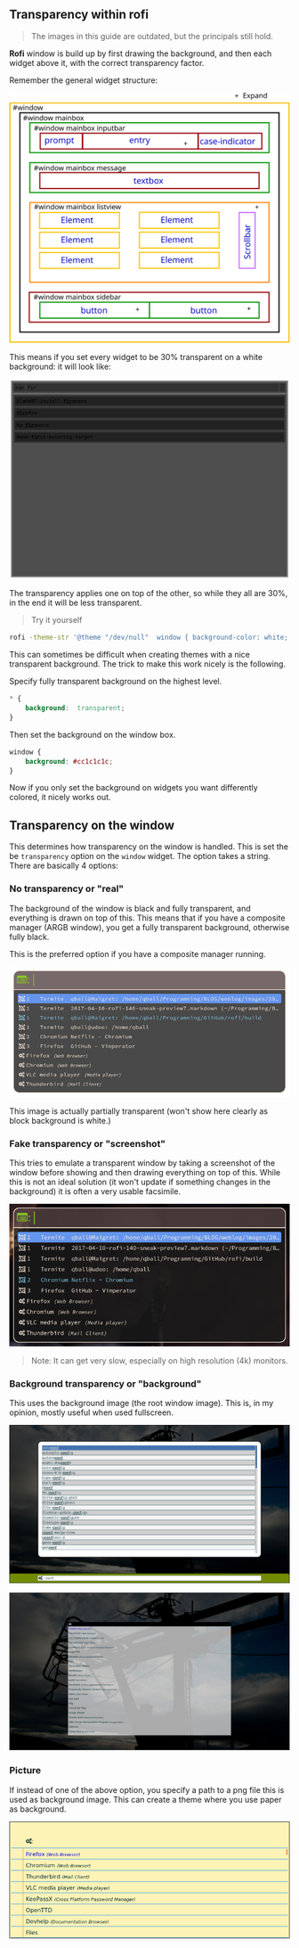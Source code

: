 ## Transparency within rofi

> The images in this guide are outdated, but the principals still hold.

**Rofi** window is build up by first drawing the background, and then each
widget above it, with the correct transparency factor.

Remember the general widget structure:

![structure](structure.svg)

This means if you set every widget to be 30% transparent on a white background:
it will look like: 

![images](rofi-transp.png)

The transparency applies one on top of the other, so while they all are 30%, in
the end it will be less transparent.

> Try it yourself

```bash
rofi -theme-str '@theme "/dev/null"  window { background-color: white; }* { padding:5; background-color: rgba(20,20,20,0.5);}' -show run
```

This can sometimes be difficult when creating themes with a nice transparent
background.
The trick to make this work nicely is the following.

Specify fully transparent background on the highest level.

```css
* {
    background:  transparent;
}
```

Then set the background on the window box.

```css
window {
    background: #cc1c1c1c;
}
```

Now if you only set the background on widgets you want differently colored, it
nicely works out.

## Transparency on the window

This determines how transparency on the window is handled.
This is set the be `transparency` option on the `window` widget.
The option takes a string. There are basically 4 options:

### No transparency or "real"

The background of the window is black and fully transparent, and everything is
drawn on top of this. This means that if you have a composite manager (ARGB
window), you get a fully transparent background, otherwise fully black. 

This is the preferred option if you have a composite manager running.

![rofi real](rofi-real.png)

This image is actually partially transparent (won't show here clearly as block
background is white.)

### Fake transparency or "screenshot"

This tries to emulate a transparent window by taking a screenshot of the window
before showing and then drawing everything on top of this. While this is not an
ideal solution (it won't update if something changes in the background) it is
often a very usable facsimile.

![rofi fake](rofi-fake.png)

> Note: It can get very slow, especially on high resolution (4k) monitors.

### Background transparency or "background"

This uses the background image (the root window image). This is, in my opinion,
mostly useful when used fullscreen.

![rofi background](rofi-background2.png)

![rofi background2](rofi-background.png)

### Picture

If instead of one of the above option, you specify a path to a png file this is
used as background image. This can create a theme where you use paper as
background.

![rofi paper](rofi-paper.png)
